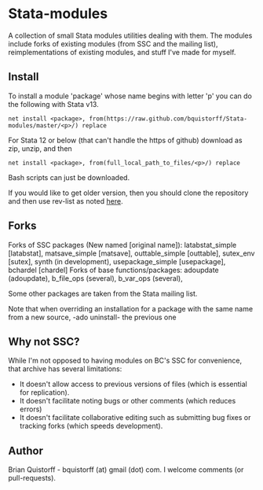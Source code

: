 Stata-modules
=============

A collection of small Stata modules utilities dealing with them. The modules include forks of existing modules (from SSC and the mailing list), reimplementations of existing modules, and stuff I've made for myself.

Install
---------------------

To install a module 'package' whose name begins with letter 'p' you can do the following with Stata v13.

```
net install <package>, from(https://raw.github.com/bquistorff/Stata-modules/master/<p>/) replace
```

For Stata 12 or below (that can't handle the https of github) download as zip, unzip, and then 

```
net install <package>, from(full_local_path_to_files/<p>/) replace
```

Bash scripts can just be downloaded.

If you would like to get older version, then you should clone the repository and then use rev-list as noted [here](http://stackoverflow.com/questions/6990484/git-checkout-by-date).

Forks
---------------------
Forks of SSC packages (New named [original name]): latabstat_simple [latabstat], matsave_simple [matsave], outtable_simple [outtable], sutex_env [sutex], synth (in development), usepackage_simple [usepackage], bchardel [chardel]
Forks of base functions/packages: adoupdate (adoupdate), b_file_ops (several), b_var_ops (several), 

Some other packages are taken from the Stata mailing list. 

Note that when overriding an installation for a package with the same name from a new source, -ado uninstall- the previous one

Why not SSC?
---------------------

While I'm not opposed to having modules on BC's SSC for convenience, that archive has several limitations:
* It doesn't allow access to previous versions of files (which is essential for replication). 
* It doesn't facilitate noting bugs or other comments (which reduces errors)
* It doesn't facilitate collaborative editing such as submitting bug fixes or tracking forks (which speeds development).


Author
---------------------
Brian Quistorff - bquistorff (at) gmail (dot) com. I welcome comments (or pull-requests).
